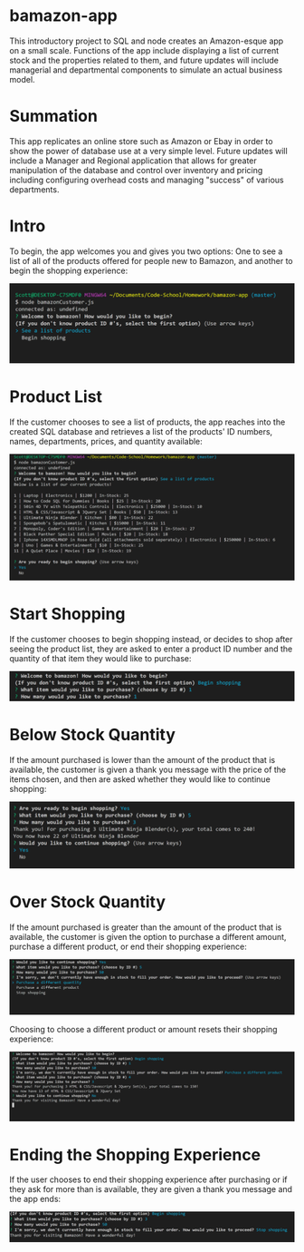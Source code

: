 # bamazon-app
This introductory project to SQL and node creates an Amazon-esque app on a small scale. Functions of the app include displaying a list of current stock and the properties related to them, and future updates will include managerial and departmental components to simulate an actual business model. 

# Summation

This app replicates an online store such as Amazon or Ebay in order to show the power of database use at a very simple level. Future updates will include a Manager and Regional application that allows for greater manipulation of the database and control over inventory and pricing including configuring overhead costs and managing "success" of various departments.

# Intro

To begin, the app welcomes you and gives you two options: One to see a list of all of the products offered for people new to Bamazon, and another to begin the shopping experience: 

![Alt text](images/intro.png?raw=true "Intro to Bamazon App")

# Product List

If the customer chooses to see a list of products, the app reaches into the created SQL database and retrieves a list of the products' ID numbers, names, departments, prices, and quantity available:

![Alt text](images/product_list.png?raw=true "Intro to Bamazon App")

# Start Shopping

If the customer chooses to begin shopping instead, or decides to shop after seeing the product list, they are asked to enter a product ID number and the quantity of that item they would like to purchase:

![Alt text](images/start_shopping.png?raw=true "Intro to Bamazon App")

# Below Stock Quantity

If the amount purchased is lower than the amount of the product that is available, the customer is given a thank you message with the price of the items chosen, and then are asked whether they would like to continue shopping: 

![Alt text](images/after_purchase.png?raw=true "Intro to Bamazon App")

# Over Stock Quantity

If the amount purchased is greater than the amount of the product that is available, the customer is given the option to purchase a different amount, purchase a different product, or end their shopping experience: 

![Alt text](images/over_quantity.png?raw=true "Intro to Bamazon App")

Choosing to choose a different product or amount resets their shopping experience: 

![Alt text](images/if_new_choice.png?raw=true "Intro to Bamazon App")

# Ending the Shopping Experience

If the user chooses to end their shopping experience after purchasing or if they ask for more than is available, they are given a thank you message and the app ends: 

![Alt text](images/stop_shopping.png?raw=true "Intro to Bamazon App")

